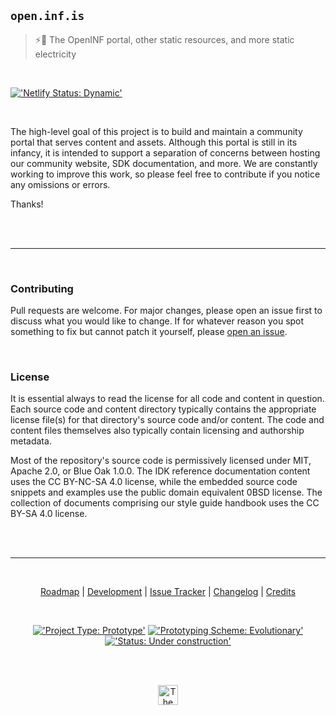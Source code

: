 ## `open.inf.is`

> ⚡🐋 The OpenINF portal, other static resources, and more static electricity

<br />

[!['Netlify Status: Dynamic'][netlify-badge-img]][netlify-badge-url]

<br />

The high-level goal of this project is to build and maintain a community portal
that serves content and assets. Although this portal is still in its infancy, it
is intended to support a separation of concerns between hosting our community
website, SDK documentation, and more. We are constantly working to improve this
work, so please feel free to contribute if you notice any omissions or errors.

Thanks!

<br /><br />

---

<br />

### Contributing

Pull requests are welcome. For major changes, please open an issue first to
discuss what you would like to change. If for whatever reason you spot something
to fix but cannot patch it yourself, please [open an issue][].

<br />

### License

It is essential always to read the license for all code and content in question.
Each source code and content directory typically contains the appropriate
license file(s) for that directory's source code and/or content. The code and
content files themselves also typically contain licensing and authorship
metadata.

Most of the repository's source code is permissively licensed under MIT, Apache
2.0, or Blue Oak 1.0.0. The IDK reference documentation content uses the CC
BY-NC-SA 4.0 license, while the embedded source code snippets and examples use
the public domain equivalent 0BSD license. The collection of documents
comprising our style guide handbook uses the CC BY-SA 4.0 license.

<br /><br />

---

<br />

<div align="center">

[Roadmap][] | [Development][] | [Issue Tracker][] | [Changelog][] | [Credits][]

<br />

[!['Project Type: Prototype'][project-type-badge--shields]](./##)
[!['Prototyping Scheme: Evolutionary'][prototyping-scheme-badge--shields]](./##)
[!['Status: Under construction'][project-status-badge--shields]](./##)

<br /><br />

<a title="The OpenINF website" href="https://open.inf.is" rel="author">
  <img
    alt="The OpenINF logo"
    height="32px"
    width="32px"
    src="https://open.inf.is/assets/img/logo.svg"
  />
</a>

</div>

<br /><br />

<!-- LINK LABEL DEFINITIONS - START -->

[Roadmap]: https://github.com/OpenINF/open.inf.is/issues 'Roadmap'
[Development]: ./collections/_docs/README.md 'Development'
[Issue Tracker]: https://github.com/OpenINF/open.inf.is/issues 'Issue Tracker'
[Changelog]: https://github.com/OpenINF/open.inf.is/commits/live 'Changelog'
[Credits]: https://github.com/OpenINF/open.inf.is/graphs/contributors 'Credits'
[project-type-badge--shields]:
  https://img.shields.io/badge/type-prototype-blue.svg
[prototyping-scheme-badge--shields]:
  https://img.shields.io/badge/scheme-evolutionary-blue.svg
[project-status-badge--shields]:
  https://img.shields.io/badge/status-under%20construction-yellow.svg
[open an issue]: https://github.com/OpenINF/open.inf.is/issues
[netlify-badge-url]:
  https://app.netlify.com/sites/gh-pages-openinf/deploys?branch=live
  'Netlify Status: Dynamic'
[netlify-badge-img]:
  https://api.netlify.com/api/v1/badges/d7db7490-f2de-40c6-9236-ce4fcbdaeafd/deploy-status?branch=live
  'Netlify Status: Dynamic'

<!-- LINK LABEL DEFINITIONS - END -->

